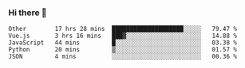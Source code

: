 ### Hi there 👋

<!--
**Hundeklemmen/Hundeklemmen** is a ✨ _special_ ✨ repository because its `README.md` (this file) appears on your GitHub profile.

Here are some ideas to get you started:

- 🔭 I’m currently working on ...
- 🌱 I’m currently learning ...
- 👯 I’m looking to collaborate on ...
- 🤔 I’m looking for help with ...
- 💬 Ask me about ...
- 📫 How to reach me: ...
- 😄 Pronouns: ...
- ⚡ Fun fact: ...
-->
<!--START_SECTION:waka-->
```text
Other        17 hrs 28 mins  ████████████████████░░░░░   79.47 % 
Vue.js       3 hrs 16 mins   ███▓░░░░░░░░░░░░░░░░░░░░░   14.88 % 
JavaScript   44 mins         █░░░░░░░░░░░░░░░░░░░░░░░░   03.38 % 
Python       20 mins         ▒░░░░░░░░░░░░░░░░░░░░░░░░   01.57 % 
JSON         4 mins          ░░░░░░░░░░░░░░░░░░░░░░░░░   00.36 % 
```
<!--END_SECTION:waka-->
